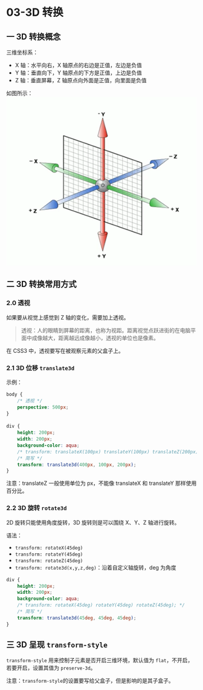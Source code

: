 # 03-3D 转换

## 一 3D 转换概念

三维坐标系：

-   X 轴：水平向右，X 轴原点的右边是正值，左边是负值
-   Y 轴：垂直向下，Y 轴原点的下方是正值，上边是负值
-   Z 轴：垂直屏幕，Z 轴原点向外面是正值，向里面是负值

如图所示：
![3d坐标系](../images/css/3d01.png)

## 二 3D 转换常用方式

### 2.0 透视

如果要从视觉上感觉到 Z 轴的变化，需要加上透视。

> 透视：人的眼睛到屏幕的距离，也称为视距。距离视觉点跃进街的在电脑平面中成像越大，距离越远成像越小，透视的单位也是像素。

在 CSS3 中，透视要写在被观察元素的父盒子上。

### 2.1 3D 位移 `translate3d`

示例：

```css
body {
    /* 透视 */
    perspective: 500px;
}

div {
    height: 200px;
    width: 200px;
    background-color: aqua;
    /* transform: translateX(100px) translateY(100px) translateZ(200px); */
    /* 简写 */
    transform: translate3d(400px, 100px, 200px);
}
```

注意：translateZ 一般使用单位为 px，不能像 translateX 和 translateY 那样使用百分比。

### 2.2 3D 旋转 `rotate3d`

2D 旋转只能使用角度旋转，3D 旋转则是可以围绕 X、Y、Z 轴进行旋转。

语法：

-   `transform: rotateX(45deg)`
-   `transform: rotateY(45deg)`
-   `transform: rotateZ(45deg)`
-   `transform: rotate3d(x,y,z,deg)`：沿着自定义轴旋转，deg 为角度

```css
div {
    height: 200px;
    width: 200px;
    background-color: aqua;
    /* transform: rotateX(45deg) rotateY(45deg) rotateZ(45deg); */
    /* 简写 */
    transform: translate3d(45deg, 45deg, 45deg);
}
```

## 三 3D 呈现 `transform-style`

`transform-style` 用来控制子元素是否开启三维环境，默认值为 `flat`，不开启，若要开启，设置其值为 `preserve-3d`。

注意：`transform-style`的设置要写给父盒子，但是影响的是其子盒子。
